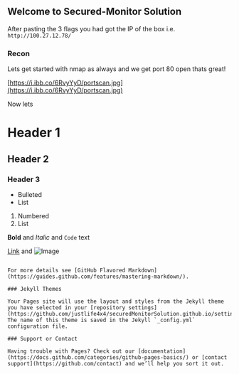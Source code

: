 ## Welcome to Secured-Monitor Solution

After pasting the 3 flags you had got the IP of the box i.e. `http://100.27.12.78/`

### Recon

Lets get started with nmap as always and we get port 80 open thats great!

[https://i.ibb.co/6RvyYyD/portscan.jpg](https://i.ibb.co/6RvyYyD/portscan.jpg)

Now lets 

# Header 1
## Header 2
### Header 3

- Bulleted
- List

1. Numbered
2. List

**Bold** and _Italic_ and `Code` text

[Link](url) and ![Image](src)
```

For more details see [GitHub Flavored Markdown](https://guides.github.com/features/mastering-markdown/).

### Jekyll Themes

Your Pages site will use the layout and styles from the Jekyll theme you have selected in your [repository settings](https://github.com/justlife4x4/securedMonitorSolution.github.io/settings). The name of this theme is saved in the Jekyll `_config.yml` configuration file.

### Support or Contact

Having trouble with Pages? Check out our [documentation](https://docs.github.com/categories/github-pages-basics/) or [contact support](https://github.com/contact) and we’ll help you sort it out.

